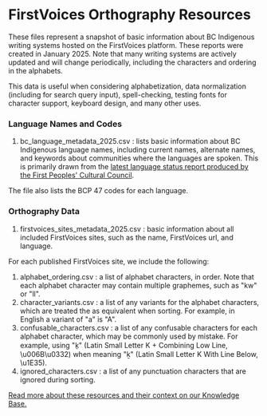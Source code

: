 # FirstVoices Orthography Resources

These files represent a snapshot of basic information about BC Indigenous writing systems hosted on the FirstVoices platform. These reports were created in January 2025. Note that many writing systems are actively updated and will change periodically, including the characters and ordering in the alphabets.

This data is useful when considering alphabetization, data normalization (including for search query input), spell-checking, testing fonts for character support, keyboard design, and many other uses. 

### Language Names and Codes

1. bc_language_metadata_2025.csv : lists basic information about BC Indigenous language names, including current names, alternate names, and keywords about communities where the languages are spoken. This is primarily drawn from the [latest language status report produced by the First Peoples' Cultural Council](https://fpcc.ca/resource/resource_type/language-status-report/).

The file also lists the BCP 47 codes for each language.

### Orthography Data

1. firstvoices_sites_metadata_2025.csv : basic information about all included FirstVoices sites, such as the name, FirstVoices url, and language.

For each published FirstVoices site, we include the following:

1. alphabet_ordering.csv : a list of alphabet characters, in order. Note that each alphabet character may contain multiple graphemes, such as "kw" or "ll".
2. character_variants.csv : a list of any variants for the alphabet characters, which are treated the as equivalent when sorting. For example, in English a variant of "a" is "A".
3. confusable_characters.csv : a list of any confusable characters for each alphabet character, which may be commonly used by mistake. For example, using "k̠" (Latin Small Letter K + Combining Low Line, \u006B\u0332) when meaning "ḵ" (Latin Small Letter K With Line Below, \u1E35).
4. ignored_characters.csv : a list of any punctuation characters that are ignored during sorting.

[Read more about these resources and their context on our Knowledge Base.](https://firstvoices.atlassian.net/wiki/spaces/FIR1/pages/1704341)
